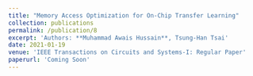 ```yaml
---
title: "Memory Access Optimization for On-Chip Transfer Learning"
collection: publications
permalink: /publication/8
excerpt: 'Authors: **Muhammad Awais Hussain**, Tsung-Han Tsai'
date: 2021-01-19
venue: 'IEEE Transactions on Circuits and Systems-I: Regular Paper'
paperurl: 'Coming Soon'
---
```

